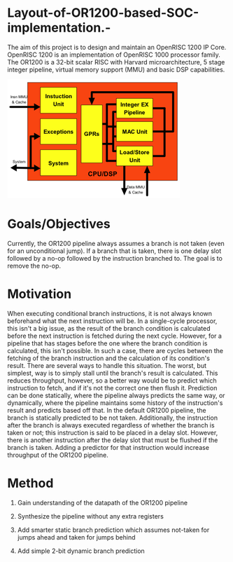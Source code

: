 # Layout-of-OR1200-based-SOC-implementation.-
The aim of this project is to design and maintain an OpenRISC 1200 IP Core. OpenRISC 1200 is an implementation of OpenRISC 1000 processor family. The OR1200 is a 32-bit scalar RISC with Harvard microarchitecture, 5 stage integer pipeline, virtual memory support (MMU) and basic DSP capabilities.

<img src= "https://github.com/abdelazeem201/Layout-of-OR1200-based-SOC-implementation.-/blob/main/PICs/OR1200_cpu.png">

# Goals/Objectives

Currently, the OR1200 pipeline always assumes a branch is not taken (even for an unconditional jump). If a branch that is taken, there is one delay slot followed by a no-op followed by the instruction branched to. The goal is to remove the no-op.

# Motivation
When executing conditional branch instructions, it is not always known beforehand what the next instruction will be. In a single-cycle processor, this isn't a big issue, as the result of the branch condition is calculated before the next instruction is fetched during the next cycle. However, for a pipeline that has stages before the one where the branch condition is calculated, this isn't possible. In such a case, there are cycles between the fetching of the branch instruction and the calculation of its condition's result. There are several ways to handle this situation. The worst, but simplest, way is to simply stall until the branch's result is calculated. This reduces throughput, however, so a better way would be to predict which instruction to fetch, and if it's not the correct one then flush it. Prediction can be done statically, where the pipeline always predicts the same way, or dynamically, where the pipeline maintains some history of the instruction's result and predicts based off that. In the default OR1200 pipeline, the branch is statically predicted to be not taken. Additionally, the instruction after the branch is always executed regardless of whether the branch is taken or not; this instruction is said to be placed in a delay slot. However, there is another instruction after the delay slot that must be flushed if the branch is taken. Adding a predictor for that instruction would increase throughput of the OR1200 pipeline.

# Method
1. Gain understanding of the datapath of the OR1200 pipeline

2. Synthesize the pipeline without any extra registers

3. Add smarter static branch prediction which assumes not-taken for jumps ahead and taken for jumps behind

4. Add simple 2-bit dynamic branch prediction
